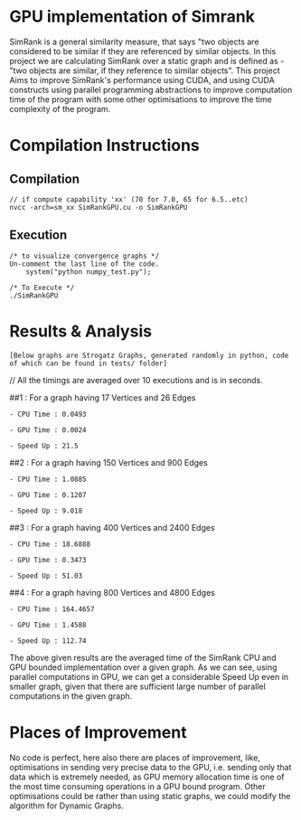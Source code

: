 # GPU implementation of Simrank

SimRank is a general similarity measure, that says "two objects are considered to be similar if they are referenced by similar objects. In this project we are calculating SimRank
over a static graph and is defined as - "two objects are similar, if they reference to similar objects". This project Aims to improve SimRank's performance using CUDA, and using CUDA constructs
using parallel programming abstractions to improve computation time of the program with some other optimisations to improve the time complexity of the program.



# Compilation Instructions

## Compilation
    // if compute capability 'xx' (70 for 7.0, 65 for 6.5..etc)
    nvcc -arch=sm_xx SimRankGPU.cu -o SimRankGPU

## Execution
    /* to visualize convergence graphs */
    Un-comment the last line of the code.
        system("python numpy_test.py");

    /* To Execute */
    ./SimRankGPU

# Results & Analysis
    [Below graphs are Strogatz Graphs, generated randomly in python, code of which can be found in tests/ folder]
// All the timings are averaged over 10 executions and is in seconds.

##1 : For a graph having 17 Vertices and 26 Edges
    
    - CPU Time : 0.0493
    
    - GPU Time : 0.0024
    
    - Speed Up : 21.5

##2 : For a graph having 150 Vertices and 900 Edges
    
    - CPU Time : 1.0885
    
    - GPU Time : 0.1207
    
    - Speed Up : 9.018

##3 : For a graph having 400 Vertices and 2400 Edges
    
    - CPU Time : 18.6888
    
    - GPU Time : 0.3473
    
    - Speed Up : 51.03

##4 : For a graph having 800 Vertices and 4800 Edges

    - CPU Time : 164.4657

    - GPU Time : 1.4588

    - Speed Up : 112.74
The above given results are the averaged time of the SimRank CPU and GPU bounded implementation 
over a given graph. As we can see, using parallel computations in GPU, we can get a considerable
Speed Up even in smaller graph, given that there are sufficient large number of parallel computations
in the given graph.

# Places of Improvement
No code is perfect, here also there are places of improvement, like, optimisations in sending very precise 
data to the GPU, i.e. sending only that data which is extremely needed, as GPU memory allocation time 
is one of the most time consuming operations in a GPU bound program. Other optimisations could be 
rather than using static graphs, we could modify the algorithm for Dynamic Graphs.


